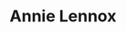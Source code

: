 ---
title: "Annie Lennox"
summary: "Scottish singer, songwriter, political activist and philanthropist, born December 25, 1954 in Aberdeen, Aberdeenshire, Scotland, UK. After achieving moderate success in the late 1970s as part of the new wave band , she and band mate went on to achieve major international success in the 1980s as . She embarked on a solo career in 1992. In 2011, Lennox was appointed an Officer of the Order of the British Empire. At the 2015 Ivor Novello Awards, Lennox was made a fellow of the British Academy of Songwriters, Composers and Authors, the first female to receive the honour. In 2020 Annie Lennox and Dave Stewart were inducted into the Songwriters Hall of Fame and in November 2022 the two were enshrined into the Rock and Roll Hall of Fame."
image: "annie-lennox.jpg"
apple_music_artist_url: "https://music.apple.com/gb/artist/annie-lennox/14000"
---